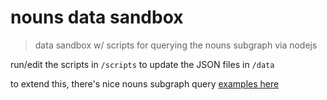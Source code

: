 # nouns data sandbox

> data sandbox w/ scripts for querying the nouns subgraph via nodejs

run/edit the scripts in `/scripts` to update the JSON files in `/data`

to extend this, there's nice nouns subgraph query [examples here](https://github.com/nounsDAO/nouns-monorepo/blob/master/packages/nouns-webapp/src/wrappers/subgraph.ts)
